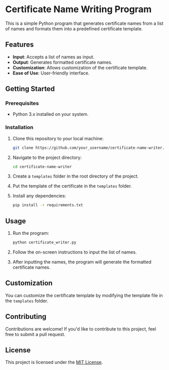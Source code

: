 # Certificate Name Writing Program

This is a simple Python program that generates certificate names from a list of names and formats them into a predefined certificate template.

## Features

- **Input**: Accepts a list of names as input.
- **Output**: Generates formatted certificate names.
- **Customization**: Allows customization of the certificate template.
- **Ease of Use**: User-friendly interface.

## Getting Started

### Prerequisites

- Python 3.x installed on your system.

### Installation

1. Clone this repository to your local machine:

    ```bash
    git clone https://github.com/your_username/certificate-name-writer.git
    ```

2. Navigate to the project directory:

    ```bash
    cd certificate-name-writer
    ```

3. Create a `templates` folder in the root directory of the project.

4. Put the template of the certificate in the `templates` folder.

5. Install any dependencies:

    ```bash
    pip install -r requirements.txt
    ```

## Usage

1. Run the program:

    ```bash
    python certificate_writer.py
    ```

2. Follow the on-screen instructions to input the list of names.

3. After inputting the names, the program will generate the formatted certificate names.

## Customization

You can customize the certificate template by modifying the template file in the `templates` folder.

## Contributing

Contributions are welcome! If you'd like to contribute to this project, feel free to submit a pull request.

## License

This project is licensed under the [MIT License](LICENSE).

